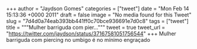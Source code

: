 
+++
author = "Jaydson Gomes"
categories = ["tweet"]
date = "Mon Feb 14 15:13:36 +0000 2011"
draft = false
image = "No media found for this Tweet"
slug = "7d4d0a74eab393bb441ff0c70bce936691e7d0c8"
tags = ["tweet"]
title = """Mulher barriguda com pier..."""
tweet = true
tweet_url = "https://twitter.com/jaydson/status/37167581051756544"
+++
Mulher barriguda com piercing no umbigo é no mínimo engraçado
